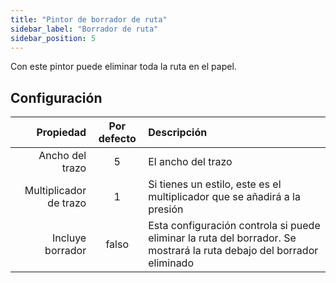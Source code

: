 ```yaml
---
title: "Pintor de borrador de ruta"
sidebar_label: "Borrador de ruta"
sidebar_position: 5
---
```



Con este pintor puede eliminar toda la ruta en el papel.

## Configuración

|              Propiedad | Por defecto | Descripción                                                                                                           |
| ----------------------:|:-----------:|:--------------------------------------------------------------------------------------------------------------------- |
|        Ancho del trazo |      5      | El ancho del trazo                                                                                                    |
| Multiplicador de trazo |      1      | Si tienes un estilo, este es el multiplicador que se añadirá a la presión                                             |
|       Incluye borrador |    falso    | Esta configuración controla si puede eliminar la ruta del borrador. Se mostrará la ruta debajo del borrador eliminado |
